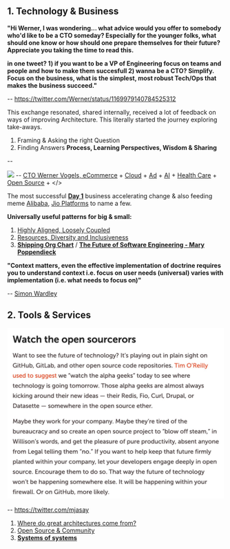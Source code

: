 ## 1. Technology & Business

**"Hi Werner, I was wondering... what advice would you offer to somebody who'd like to be a CTO someday? Especially for the younger folks, what should one know or how should one prepare themselves for their future? Appreciate you taking the time to read this.**

**in one tweet? 1) if you want to be a VP of Engineering focus on teams and people and how to make them succesfull 2) wanna be a CTO? Simplify.  Focus on the business, what is the simplest, most robust Tech/Ops that makes the business succeed."**

-- https://twitter.com/Werner/status/1169979140784525312

This exchange resonated, shared internally, received a lot of feedback on ways of improving Architecture. This literally started the journey exploring take-aways.

1. Framing & Asking the right Question
2. Finding Answers **Process, Learning Perspectives, Wisdom & Sharing**

-- 

![](images/Werner.png)
-- [CTO Werner Vogels, eCommerce](https://queue.acm.org/detail.cfm?id=1142065) + [Cloud](https://aws.amazon.com/) + [Ad](https://advertising.amazon.com/) + [AI](https://www.amazon.science/) + [Health Care](https://amazon.care/) + [Open Source](https://amzn.github.io/) + </>

The most successful [**Day 1**](https://www.sec.gov/Archives/edgar/data/1018724/000119312517120198/d373368dex991.htm) business accelerating change & also feeding meme [Alibaba](https://en.wikipedia.org/wiki/Alibaba_Group), [Jio Platforms](https://en.wikipedia.org/wiki/Jio_Platforms) to name a few.

**Universally useful patterns for big & small:**
1. [Highly Aligned, Loosely Coupled](https://jobs.netflix.com/culture)
2. [Resources, Diversity and Inclusiveness](https://github.com/jamiehannaford/diversity)
3. [**Shipping Org Chart**](https://lightstep.com/blog/the-only-good-reason-to-adopt-microservices/) / [**The Future of Software Engineering - Mary Poppendieck**](https://www.youtube.com/watch?v=6K4ljFZWgW8)

**"Context matters, even the effective implementation of doctrine requires you to understand context i.e. focus on user needs (universal) varies with implementation (i.e. what needs to focus on)"** 

-- [Simon Wardley](https://twitter.com/swardley)


## 2. Tools & Services
![](images/open%20source.jpeg)

-- https://twitter.com/mjasay

1. [Where do great architectures come from?](https://www.oreilly.com/radar/where-do-great-architectures-come-from/)
2. [Open Source & Community](https://www.youtube.com/watch?v=jiaLsxjBeOQ)
3. [**Systems of systems**](Patterns/Stuff.md)
